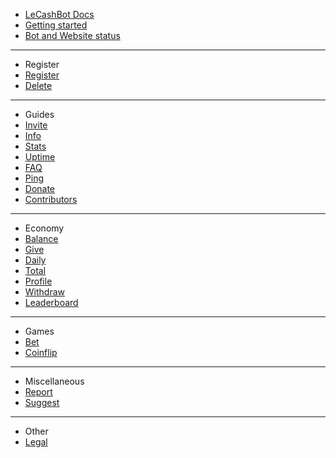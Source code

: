- [LeCashBot Docs](/)
- [Getting started](getting-started.md)
- [Bot and Website status](status.md)

---
- Register
- [Register](register/register.md)
- [Delete](register/delete.md)

---

- Guides
- [Invite](guides/invite.md)
- [Info](guides/info.md)
- [Stats](guides/stats.md)
- [Uptime](guides/uptime.md)
- [FAQ](guides/faq.md)
- [Ping](guides/ping.md)
- [Donate](guides/donate.md)
- [Contributors](guides/contributors.md)
---

- Economy
- [Balance](economy/balance.md)
- [Give](economy/give.md)
- [Daily](economy/daily.md)
- [Total](economy/total.md)
- [Profile](economy/profile.md)
- [Withdraw](economy/withdraw.md)
- [Leaderboard](economy/leaderboard.md)

---

- Games
- [Bet](games/bet.md)
- [Coinflip](games/coinflip.md)

---
- Miscellaneous
- [Report](miscellaneous/report.md)
- [Suggest](miscellaneous/suggest.md)

---
- Other 
- [Legal](other/legal.md)

